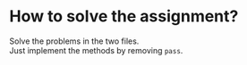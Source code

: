 # How to solve the assignment?
Solve the problems in the two files.  
Just implement the methods by removing `pass`.
